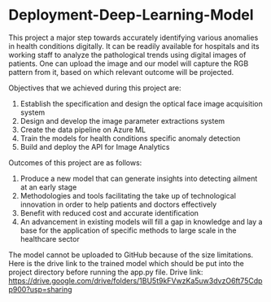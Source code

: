 # Deployment-Deep-Learning-Model

This project a major step towards accurately identifying various anomalies in health conditions digitally. It can be readily available for hospitals and its working staff to analyze the pathological trends using digital images of patients. One can upload the image and our model will capture the RGB pattern from it, based on which relevant outcome will be projected.


Objectives that we achieved during this project are:

1. Establish the specification and design the optical face image acquisition system
2. Design and develop the image parameter extractions system
3. Create the data pipeline on Azure ML
4. Train the models for health conditions specific anomaly detection
5. Build and deploy the API for Image Analytics


Outcomes of this project are as follows:

1. Produce a new model that can generate insights into detecting ailment at an early stage
2. Methodologies and tools facilitating the take up of technological innovation in order to help patients and doctors effectively
3. Benefit with reduced cost and accurate identification
4. An advancement in existing models will fill a gap in knowledge and lay a base for the application of specific methods to large scale in the healthcare sector

The model cannot be uploaded to GitHub because of the size limitations. Here is the drive link to the trained model which should be put into the project directory before running the app.py file. Drive link: https://drive.google.com/drive/folders/1BU5t9kFVwzKa5uw3dvzO6ft75Cdpp900?usp=sharing
